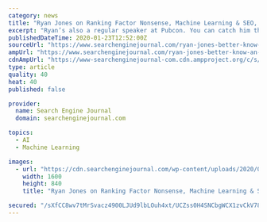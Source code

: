 ```yaml
---
category: news
title: "Ryan Jones on Ranking Factor Nonsense, Machine Learning & SEO, Why You Should Build Websites & More [PODCAST]"
excerpt: "Ryan’s also a regular speaker at Pubcon. You can catch him this year at Pubcon Austin, Pubcon Miami, and hopefully at Pubcon Vegas. He also hopes to be at UnGagged later this year. In this episode, Ryan shares his insights on ranking factor nonsense, machine learning and SEO, why you should build websites, and a whole lot more."
publishedDateTime: 2020-01-23T12:52:00Z
sourceUrl: "https://www.searchenginejournal.com/ryan-jones-better-know-an-seo-podcast/344548/"
ampUrl: "https://www.searchenginejournal.com/ryan-jones-better-know-an-seo-podcast/344548/amp/"
cdnAmpUrl: "https://www-searchenginejournal-com.cdn.ampproject.org/c/s/www.searchenginejournal.com/ryan-jones-better-know-an-seo-podcast/344548/amp/"
type: article
quality: 40
heat: 40
published: false

provider:
  name: Search Engine Journal
  domain: searchenginejournal.com

topics:
  - AI
  - Machine Learning

images:
  - url: "https://cdn.searchenginejournal.com/wp-content/uploads/2020/01/the-search-engine-journal-show-podcast-interview-with-ryan-jones-5e2836da6124a.jpg"
    width: 1600
    height: 840
    title: "Ryan Jones on Ranking Factor Nonsense, Machine Learning & SEO, Why You Should Build Websites & More [PODCAST]"

secured: "/sXfCC8wv7tMrSvacz4900LJUd9lbLOuh4xt/UCZss0H4SNCbgWCX1zvCkV78r7gvhN9sc7n2o4eQidEK4l8RdkX8rGuqvcJ+lmZwiGmMd8+ESyscvgH99Y/VhBZz8G3eFATd6ZolaEVnZjSQ9Tz/Y84of1jPkplMRhWG9a4vFZ5JKznLF5yCWtokwnNuXAKIxK7m7vI3wYBueZ6vCdc9iKuwpeG91JnW3NW5U9X/AkHqLWJAKrOKDP1bLBxKrZcyHfcaXkKl2z++Fu1+QUToDAhrGLFbkIKFuiVXUtpUsJ2Ae7FrMgOQCnf6RsuCHuVdUO/nCrfLbCDHXQBIXvwJ4wyQXzTvZZmeU9HtQyVY5oyVuJ8uNFHnAQ17XzeaT/U9yguD5yAFuprHsXTo+jpcGfA6WtuewaNRA6H4QAVq8Im0ZelFspe1spcNzVBxaaSHsr9RkvZU4e20+bjWZfL2o/GlUA+zj1QTvNn6jz4q9I=;VJ4FAKJdABabyx0dfsmu6A=="
---
```


